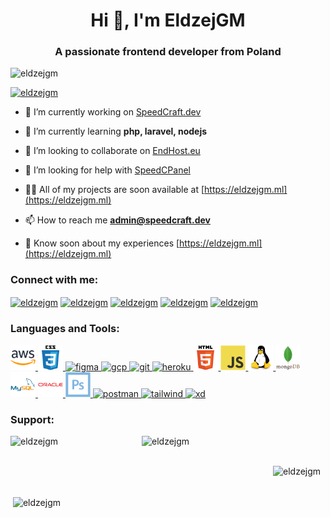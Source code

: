 <h1 align="center">Hi 👋, I'm EldzejGM</h1>
<h3 align="center">A passionate frontend developer from Poland</h3>

<p align="left"> <img src="https://komarev.com/ghpvc/?username=eldzejgm&label=Profile%20views&color=0e75b6&style=flat" alt="eldzejgm" /> </p>

<p align="left"> <a href="https://github.com/ryo-ma/github-profile-trophy"><img src="https://github-profile-trophy.vercel.app/?username=eldzejgm" alt="eldzejgm" /></a> </p>

- 🔭 I’m currently working on [SpeedCraft.dev](https://speedcraft.dev)

- 🌱 I’m currently learning **php, laravel, nodejs**

- 👯 I’m looking to collaborate on [EndHost.eu](https://endhost.eu)

- 🤝 I’m looking for help with [SpeedCPanel](https://github.com/SpeedcraftTeam/SpeedCPanel)

- 👨‍💻 All of my projects are soon available at [https://eldzejgm.ml](https://eldzejgm.ml)

- 📫 How to reach me **admin@speedcraft.dev**

- 📄 Know soon about my experiences [https://eldzejgm.ml](https://eldzejgm.ml)

<h3 align="left">Connect with me:</h3>
<p align="left">
<a href="https://codepen.io/eldzejgm" target="blank"><img align="center" src="https://raw.githubusercontent.com/rahuldkjain/github-profile-readme-generator/master/src/images/icons/Social/codepen.svg" alt="eldzejgm" height="30" width="40" /></a>
<a href="https://linkedin.com/in/eldzejgm" target="blank"><img align="center" src="https://raw.githubusercontent.com/rahuldkjain/github-profile-readme-generator/master/src/images/icons/Social/linked-in-alt.svg" alt="eldzejgm" height="30" width="40" /></a>
<a href="https://codesandbox.com/eldzejgm" target="blank"><img align="center" src="https://raw.githubusercontent.com/rahuldkjain/github-profile-readme-generator/master/src/images/icons/Social/codesandbox.svg" alt="eldzejgm" height="30" width="40" /></a>
<a href="https://fb.com/eldzejgm" target="blank"><img align="center" src="https://raw.githubusercontent.com/rahuldkjain/github-profile-readme-generator/master/src/images/icons/Social/facebook.svg" alt="eldzejgm" height="30" width="40" /></a>
<a href="https://instagram.com/eldzejgm" target="blank"><img align="center" src="https://raw.githubusercontent.com/rahuldkjain/github-profile-readme-generator/master/src/images/icons/Social/instagram.svg" alt="eldzejgm" height="30" width="40" /></a>
</p>

<h3 align="left">Languages and Tools:</h3>
<p align="left"> <a href="https://aws.amazon.com" target="_blank" rel="noreferrer"> <img src="https://raw.githubusercontent.com/devicons/devicon/master/icons/amazonwebservices/amazonwebservices-original-wordmark.svg" alt="aws" width="40" height="40"/> </a> <a href="https://www.w3schools.com/css/" target="_blank" rel="noreferrer"> <img src="https://raw.githubusercontent.com/devicons/devicon/master/icons/css3/css3-original-wordmark.svg" alt="css3" width="40" height="40"/> </a> <a href="https://www.figma.com/" target="_blank" rel="noreferrer"> <img src="https://www.vectorlogo.zone/logos/figma/figma-icon.svg" alt="figma" width="40" height="40"/> </a> <a href="https://cloud.google.com" target="_blank" rel="noreferrer"> <img src="https://www.vectorlogo.zone/logos/google_cloud/google_cloud-icon.svg" alt="gcp" width="40" height="40"/> </a> <a href="https://git-scm.com/" target="_blank" rel="noreferrer"> <img src="https://www.vectorlogo.zone/logos/git-scm/git-scm-icon.svg" alt="git" width="40" height="40"/> </a> <a href="https://heroku.com" target="_blank" rel="noreferrer"> <img src="https://www.vectorlogo.zone/logos/heroku/heroku-icon.svg" alt="heroku" width="40" height="40"/> </a> <a href="https://www.w3.org/html/" target="_blank" rel="noreferrer"> <img src="https://raw.githubusercontent.com/devicons/devicon/master/icons/html5/html5-original-wordmark.svg" alt="html5" width="40" height="40"/> </a> <a href="https://developer.mozilla.org/en-US/docs/Web/JavaScript" target="_blank" rel="noreferrer"> <img src="https://raw.githubusercontent.com/devicons/devicon/master/icons/javascript/javascript-original.svg" alt="javascript" width="40" height="40"/> </a> <a href="https://www.linux.org/" target="_blank" rel="noreferrer"> <img src="https://raw.githubusercontent.com/devicons/devicon/master/icons/linux/linux-original.svg" alt="linux" width="40" height="40"/> </a> <a href="https://www.mongodb.com/" target="_blank" rel="noreferrer"> <img src="https://raw.githubusercontent.com/devicons/devicon/master/icons/mongodb/mongodb-original-wordmark.svg" alt="mongodb" width="40" height="40"/> </a> <a href="https://www.mysql.com/" target="_blank" rel="noreferrer"> <img src="https://raw.githubusercontent.com/devicons/devicon/master/icons/mysql/mysql-original-wordmark.svg" alt="mysql" width="40" height="40"/> </a> <a href="https://www.oracle.com/" target="_blank" rel="noreferrer"> <img src="https://raw.githubusercontent.com/devicons/devicon/master/icons/oracle/oracle-original.svg" alt="oracle" width="40" height="40"/> </a> <a href="https://www.photoshop.com/en" target="_blank" rel="noreferrer"> <img src="https://raw.githubusercontent.com/devicons/devicon/master/icons/photoshop/photoshop-line.svg" alt="photoshop" width="40" height="40"/> </a> <a href="https://postman.com" target="_blank" rel="noreferrer"> <img src="https://www.vectorlogo.zone/logos/getpostman/getpostman-icon.svg" alt="postman" width="40" height="40"/> </a> <a href="https://tailwindcss.com/" target="_blank" rel="noreferrer"> <img src="https://www.vectorlogo.zone/logos/tailwindcss/tailwindcss-icon.svg" alt="tailwind" width="40" height="40"/> </a> <a href="https://www.adobe.com/products/xd.html" target="_blank" rel="noreferrer"> <img src="https://cdn.worldvectorlogo.com/logos/adobe-xd.svg" alt="xd" width="40" height="40"/> </a> </p>

<h3 align="left">Support:</h3>
<p><a href="https://www.buymeacoffee.com/eldzejgm"> <img align="left" src="https://cdn.buymeacoffee.com/buttons/v2/default-yellow.png" height="50" width="210" alt="eldzejgm" /></a><a href="https://ko-fi.com/eldzejgm"> <img align="left" src="https://cdn.ko-fi.com/cdn/kofi3.png?v=3" height="50" width="210" alt="eldzejgm" /></a></p><br><br>

<p><img align="left" src="https://github-readme-stats.vercel.app/api/top-langs?username=eldzejgm&show_icons=true&locale=en&layout=compact" alt="eldzejgm" /></p>
<br><br>
<p>&nbsp;<img align="center" src="https://github-readme-stats.vercel.app/api?username=eldzejgm&show_icons=true&locale=en" alt="eldzejgm" /></p>
